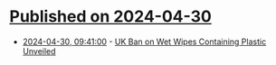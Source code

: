 # [Published on 2024-04-30](index.md)

* [2024-04-30, 09:41:00](https://soylentnews.org/article.pl?sid=24/04/29/0042211&from=rss) - [UK Ban on Wet Wipes Containing Plastic Unveiled](https://soylentnews.org/article.pl?sid=24/04/29/0042211&from=rss)
